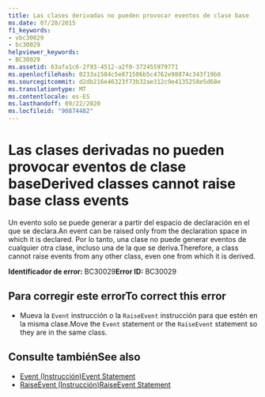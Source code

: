 ```yaml
---
title: Las clases derivadas no pueden provocar eventos de clase base
ms.date: 07/20/2015
f1_keywords:
- vbc30029
- bc30029
helpviewer_keywords:
- BC30029
ms.assetid: 63afa1c6-2f93-4512-a2f0-372455979771
ms.openlocfilehash: 0233a1584c5e871506b5c4762e98874c343f19b8
ms.sourcegitcommit: d2db216e46323f73b32ae312c9e4135258e5d68e
ms.translationtype: MT
ms.contentlocale: es-ES
ms.lasthandoff: 09/22/2020
ms.locfileid: "90874482"
---
```

# <a name="derived-classes-cannot-raise-base-class-events"></a><span data-ttu-id="b881c-102">Las clases derivadas no pueden provocar eventos de clase base</span><span class="sxs-lookup"><span data-stu-id="b881c-102">Derived classes cannot raise base class events</span></span>

<span data-ttu-id="b881c-103">Un evento solo se puede generar a partir del espacio de declaración en el que se declara.</span><span class="sxs-lookup"><span data-stu-id="b881c-103">An event can be raised only from the declaration space in which it is declared.</span></span> <span data-ttu-id="b881c-104">Por lo tanto, una clase no puede generar eventos de cualquier otra clase, incluso una de la que se deriva.</span><span class="sxs-lookup"><span data-stu-id="b881c-104">Therefore, a class cannot raise events from any other class, even one from which it is derived.</span></span>  
  
 <span data-ttu-id="b881c-105">**Identificador de error:** BC30029</span><span class="sxs-lookup"><span data-stu-id="b881c-105">**Error ID:** BC30029</span></span>  
  
## <a name="to-correct-this-error"></a><span data-ttu-id="b881c-106">Para corregir este error</span><span class="sxs-lookup"><span data-stu-id="b881c-106">To correct this error</span></span>  
  
- <span data-ttu-id="b881c-107">Mueva la `Event` instrucción o la `RaiseEvent` instrucción para que estén en la misma clase.</span><span class="sxs-lookup"><span data-stu-id="b881c-107">Move the `Event` statement or the `RaiseEvent` statement so they are in the same class.</span></span>  
  
## <a name="see-also"></a><span data-ttu-id="b881c-108">Consulte también</span><span class="sxs-lookup"><span data-stu-id="b881c-108">See also</span></span>

- [<span data-ttu-id="b881c-109">Event (Instrucción)</span><span class="sxs-lookup"><span data-stu-id="b881c-109">Event Statement</span></span>](../statements/event-statement.md)
- [<span data-ttu-id="b881c-110">RaiseEvent (Instrucción)</span><span class="sxs-lookup"><span data-stu-id="b881c-110">RaiseEvent Statement</span></span>](../statements/raiseevent-statement.md)
